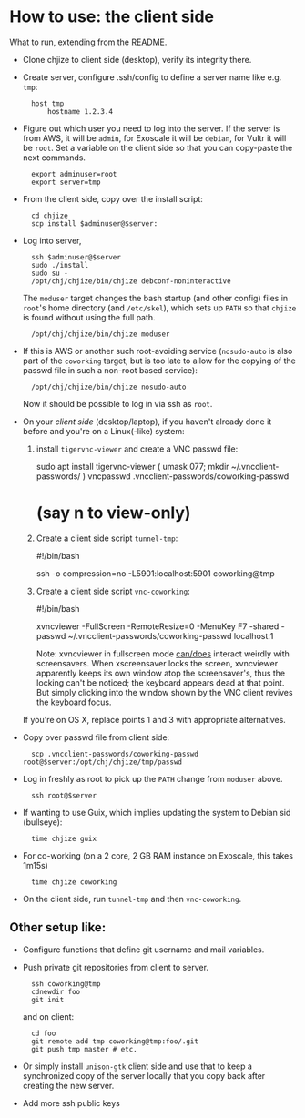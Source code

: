 # How to use: the client side

What to run, extending from the [README](README.md).

* Clone chjize to client side (desktop), verify its integrity there. 

* Create server, configure .ssh/config to define a server name like e.g. `tmp`:

        host tmp
            hostname 1.2.3.4

* Figure out which user you need to log into the server. If the server
  is from AWS, it will be `admin`, for Exoscale it will be `debian`,
  for Vultr it will be `root`. Set a variable on the client side so
  that you can copy-paste the next commands.

        export adminuser=root
        export server=tmp

* From the client side, copy over the install script:

        cd chjize
        scp install $adminuser@$server:

* Log into server,

        ssh $adminuser@$server
        sudo ./install 
        sudo su -
        /opt/chj/chjize/bin/chjize debconf-noninteractive

    The `moduser` target changes the bash startup (and other config)
    files in `root`'s home directory (and `/etc/skel`), which sets up
    `PATH` so that `chjize` is found without using the full path.
    
        /opt/chj/chjize/bin/chjize moduser

* If this is AWS or another such root-avoiding service (`nosudo-auto`
  is also part of the `coworking` target, but is too late to allow for
  the copying of the passwd file in such a non-root based service):

        /opt/chj/chjize/bin/chjize nosudo-auto

    Now it should be possible to log in via ssh as `root`.

* On your *client side* (desktop/laptop), if you haven't already done
  it before and you're on a Linux(-like) system:
  
    1. install `tigervnc-viewer` and create a VNC passwd file:

	    sudo apt install tigervnc-viewer
	    ( umask 077; mkdir ~/.vncclient-passwords/ )
	    vncpasswd .vncclient-passwords/coworking-passwd
	    # (say n to view-only)

    2. Create a client side script `tunnel-tmp`:

	    #!/bin/bash

	    ssh -o compression=no -L5901:localhost:5901 coworking@tmp

    3. Create a client side script `vnc-coworking`:

	    #!/bin/bash

	    xvncviewer -FullScreen -RemoteResize=0 -MenuKey F7 -shared -passwd ~/.vncclient-passwords/coworking-passwd localhost:1

        Note: xvncviewer in fullscreen mode
        [can/does](https://github.com/TigerVNC/tigervnc/issues/1150)
        interact weirdly with screensavers. When xscreensaver locks
        the screen, xvncviewer apparently keeps its own window atop
        the screensaver's, thus the locking can't be noticed; the
        keyboard appears dead at that point. But simply clicking into
        the window shown by the VNC client revives the keyboard focus.
    
    If you're on OS X, replace points 1 and 3 with appropriate alternatives.

* Copy over passwd file from client side:

        scp .vncclient-passwords/coworking-passwd root@$server:/opt/chj/chjize/tmp/passwd

* Log in freshly as root to pick up the `PATH` change from `moduser` above.

        ssh root@$server

* If wanting to use Guix, which implies updating the system to Debian sid (bullseye):

        time chjize guix

* For co-working (on a 2 core, 2 GB RAM instance on Exoscale,
  this takes 1m15s)

        time chjize coworking

* On the client side, run `tunnel-tmp` and then `vnc-coworking`.

## Other setup like:

* Configure functions that define git username and mail variables.

* Push private git repositories from client to server.

        ssh coworking@tmp
        cdnewdir foo
        git init
        
    and on client:
    
        cd foo
        git remote add tmp coworking@tmp:foo/.git
        git push tmp master # etc.
        
* Or simply install `unison-gtk` client side and use that to keep a
  synchronized copy of the server locally that you copy back after
  creating the new server.

* Add more ssh public keys

